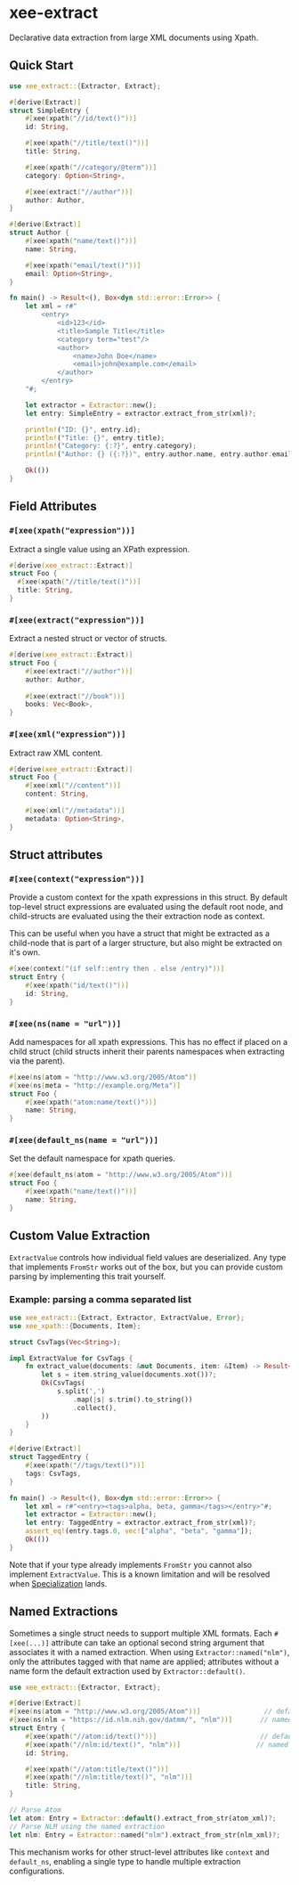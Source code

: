 # xee-extract

Declarative data extraction from large XML documents using Xpath.

## Quick Start

```rust
use xee_extract::{Extractor, Extract};

#[derive(Extract)]
struct SimpleEntry {
    #[xee(xpath("//id/text()"))]
    id: String,

    #[xee(xpath("//title/text()"))]
    title: String,

    #[xee(xpath("//category/@term"))]
    category: Option<String>,

    #[xee(extract("//author"))]
    author: Author,
}

#[derive(Extract)]
struct Author {
    #[xee(xpath("name/text()"))]
    name: String,

    #[xee(xpath("email/text()"))]
    email: Option<String>,
}

fn main() -> Result<(), Box<dyn std::error::Error>> {
    let xml = r#"
        <entry>
            <id>123</id>
            <title>Sample Title</title>
            <category term="test"/>
            <author>
                <name>John Doe</name>
                <email>john@example.com</email>
            </author>
        </entry>
    "#;

    let extractor = Extractor::new();
    let entry: SimpleEntry = extractor.extract_from_str(xml)?;

    println!("ID: {}", entry.id);
    println!("Title: {}", entry.title);
    println!("Category: {:?}", entry.category);
    println!("Author: {} ({:?})", entry.author.name, entry.author.email);

    Ok(())
}
```

## Field Attributes

### `#[xee(xpath("expression"))]`

Extract a single value using an XPath expression.

```rust
#[derive(xee_extract::Extract)]
struct Foo {
  #[xee(xpath("//title/text()"))]
  title: String,
}

```

### `#[xee(extract("expression"))]`

Extract a nested struct or vector of structs.

```rust
#[derive(xee_extract::Extract)]
struct Foo {
    #[xee(extract("//author"))]
    author: Author,
    
    #[xee(extract("//book"))]
    books: Vec<Book>,
}
```

### `#[xee(xml("expression"))]`

Extract raw XML content.

```rust
#[derive(xee_extract::Extract)]
struct Foo {
    #[xee(xml("//content"))]
    content: String,
    
    #[xee(xml("//metadata"))]
    metadata: Option<String>,
}
```

## Struct attributes

### `#[xee(context("expression"))]`

Provide a custom context for the xpath expressions in this struct. By default top-level struct expressions are evaluated using the default root node, and child-structs are evaluated using the their extraction node as context. 

This can be useful when you have a struct that might be extracted as a child-node that is part of a larger structure, but also might be extracted on it's own.

```rust
#[xee(context("(if self::entry then . else /entry)"))]
struct Entry {
    #[xee(xpath("id/text()"))]
    id: String,
}
```

### `#[xee(ns(name = "url"))]`

Add namespaces for all xpath expressions. This has no effect if placed on a child struct (child structs inherit their parents namespaces when extracting via the parent). 

```rust
#[xee(ns(atom = "http://www.w3.org/2005/Atom")]
#[xee(ns(meta = "http://example.org/Meta")]
struct Foo {
    #[xee(xpath("atom:name/text()"))]
    name: String,
}
```

### `#[xee(default_ns(name = "url"))]`

Set the default namespace for xpath queries.

```rust
#[xee(default_ns(atom = "http://www.w3.org/2005/Atom"))]
struct Foo {
    #[xee(xpath("name/text()"))]
    name: String,
}
```


## Custom Value Extraction

`ExtractValue` controls how individual field values are deserialized.
Any type that implements `FromStr` works out of the box, but you can
provide custom parsing by implementing this trait yourself.

### Example: parsing a comma separated list

```rust
use xee_extract::{Extract, Extractor, ExtractValue, Error};
use xee_xpath::{Documents, Item};

struct CsvTags(Vec<String>);

impl ExtractValue for CsvTags {
    fn extract_value(documents: &mut Documents, item: &Item) -> Result<Self, Error> {
        let s = item.string_value(documents.xot())?;
        Ok(CsvTags(
            s.split(',')
                .map(|s| s.trim().to_string())
                .collect(),
        ))
    }
}

#[derive(Extract)]
struct TaggedEntry {
    #[xee(xpath("//tags/text()"))]
    tags: CsvTags,
}

fn main() -> Result<(), Box<dyn std::error::Error>> {
    let xml = r#"<entry><tags>alpha, beta, gamma</tags></entry>"#;
    let extractor = Extractor::new();
    let entry: TaggedEntry = extractor.extract_from_str(xml)?;
    assert_eq!(entry.tags.0, vec!["alpha", "beta", "gamma"]);
    Ok(())
}
```

Note that if your type already implements `FromStr` you cannot also implement `ExtractValue`. This is a known limitation and will be resolved when [Specialization](https://std-dev-guide.rust-lang.org/policy/specialization.html) lands. 

## Named Extractions

Sometimes a single struct needs to support multiple XML formats.  Each
`#[xee(...)]` attribute can take an optional second string argument that
associates it with a named extraction.  When using
`Extractor::named("nlm")`, only the attributes tagged with that name are
applied; attributes without a name form the default extraction used by
`Extractor::default()`.

```rust
use xee_extract::{Extractor, Extract};

#[derive(Extract)]
#[xee(ns(atom = "http://www.w3.org/2005/Atom"))]                // default
#[xee(ns(nlm = "https://id.nlm.nih.gov/datmm/", "nlm"))]       // named
struct Entry {
    #[xee(xpath("//atom:id/text()"))]                          // default
    #[xee(xpath("//nlm:id/text()", "nlm"))]                   // named
    id: String,

    #[xee(xpath("//atom:title/text()"))]
    #[xee(xpath("//nlm:title/text()", "nlm"))]
    title: String,
}

// Parse Atom
let atom: Entry = Extractor::default().extract_from_str(atom_xml)?;
// Parse NLM using the named extraction
let nlm: Entry = Extractor::named("nlm").extract_from_str(nlm_xml)?;
```

This mechanism works for other struct-level attributes like `context` and
`default_ns`, enabling a single type to handle multiple extraction
configurations.
